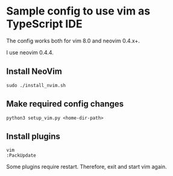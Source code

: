 # Sample config to use vim as TypeScript IDE

The config works both for vim 8.0 and neovim 0.4.x+.

I use neovim 0.4.4.

## Install NeoVim

`sudo ./install_nvim.sh`

## Make required config changes

`python3 setup_vim.py <home-dir-path>`

## Install plugins

```
vim
:PackUpdate
```

Some plugins require restart.
Therefore, exit and start vim again.

